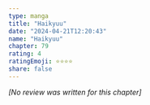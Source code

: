 ```yaml
---
type: manga
title: "Haikyuu"
date: "2024-04-21T12:20:43"
name: "Haikyuu"
chapter: 79
rating: 4
ratingEmoji: ⭐️⭐️⭐️⭐️
share: false
---
```


*[No review was written for this chapter]*
